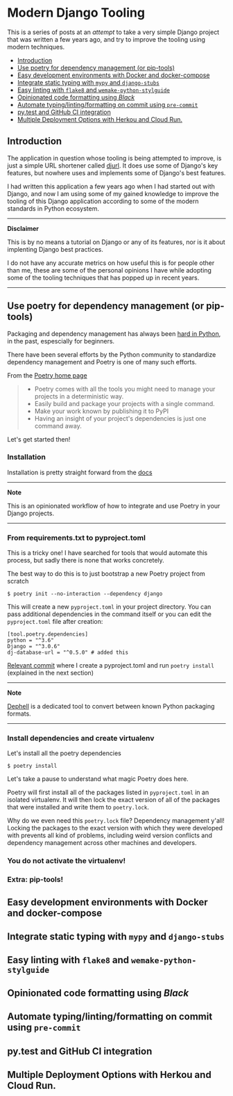 # Modern Django Tooling

This is a series of posts at an _attempt_ to take a very simple Django project
that was written a few years ago, and try to improve the tooling using modern
techniques.

<!-- TOC -->
- [Introduction](#introduction)
- [Use poetry for dependency management (or pip-tools)](#use-poetry-for-dependency-management-or-pip-tools)
- [Easy development environments with Docker and docker-compose](#easy-development-environments-with-docker-and-docker-compose)
- [Integrate static typing with `mypy` and `django-stubs`](#integrate-static-typing-with-mypy-and-django-stubs)
- [Easy linting with `flake8` and `wemake-python-stylguide`](#easy-linting-with-flake8-and-wemake-python-stylguide)
- [Opinionated code formatting using _Black_](#opinionated-code-formatting-using-_black_)
- [Automate typing/linting/formatting on commit using `pre-commit`](#automate-typinglintingformatting-on-commit-using-pre-commit)
- [py.test and GitHub CI integration](#pytest-and-github-ci-integration)
- [Multiple Deployment Options with Herkou and Cloud Run.](#multiple-deployment-options-with-herkou-and-cloud-run)
<!-- /TOC -->

## Introduction

The application in question whose tooling is being attempted to improve,
is just a simple URL shortener called [djurl](../). It does use some of Django's
key features, but nowhere uses and implements some of Django's best features.

I had written this application a few years ago when I had started out with Django,
and now I am using some of my gained knowledge to improve the tooling of this Django
application according to some of the modern standards in Python ecosystem.

----
**Disclaimer**

This is by no means a tutorial on Django or any of its features, nor is it about
implenting Django best practices.

I do not have any accurate metrics on how useful this is for people other than me,
these are some of the personal opinions I have while adopting some of the tooling techniques that has popped up in recent years.

----

## Use poetry for dependency management (or pip-tools)

Packaging and dependency management has always been
[hard in Python](https://blog.ionelmc.ro/2015/02/24/the-problem-with-packaging-in-python/),
in the past, espescially for beginners.

There have been several efforts by the Python community to standardize
dependency management and Poetry is one of many such efforts.

From the [Poetry home page](https://python-poetry.org/)

> - Poetry comes with all the tools you might need to manage your projects in a deterministic way.
> - Easily build and package your projects with a single command.
> - Make your work known by publishing it to PyPI
> - Having an insight of your project's dependencies is just one command away.

Let's get started then!

### Installation

Installation is pretty straight forward from the [docs](https://python-poetry.org/docs/#installation)

----
**Note**

This is an opinionated workflow of how to integrate and use Poetry in your Django projects.

----
### From requirements.txt to pyproject.toml

This is a tricky one! I have searched for tools that would automate this
process, but sadly there is none that works concretely.

The best way to do this is to just bootstrap a new Poetry project from scratch

```shell
$ poetry init --no-interaction --dependency django
```

This will create a new `pyproject.toml` in your project directory. You can pass additional dependencies in the command itself or you can edit the `pyproject.toml`
file after creation:

```
[tool.poetry.dependencies]
python = "^3.6"
Django = "^3.0.6"
dj-database-url = "^0.5.0" # added this
```

[Relevant
commit](https://github.com/SanketDG/djurl/commit/86d29f453a00c702b35f81b1f27207640d563fb6)
where I create a pyproject.toml and run `poetry install` (explained in the next
section)

----
**Note**

[Dephell](https://dephell.readthedocs.io/cmd-deps-convert.html) is a dedicated tool
to convert between known Python packaging formats.

----

### Install dependencies and create virtualenv

Let's install all the poetry dependencies

```shell
$ poetry install
```

Let's take a pause to understand what magic Poetry does here.

Poetry will first install all of the packages listed in `pyproject.toml` in an isolated virtualenv. It will then lock the exact version of all of the packages that were installed and write them to `poetry.lock`.

Why do we even need this `poetry.lock` file? Dependency management y'all!
Locking the packages to the exact version with which they were developed
with prevents all kind of problems, including weird version conflicts and
dependency management across other machines and developers.

### You do not activate the virtualenv!

### Extra: pip-tools!

## Easy development environments with Docker and docker-compose

## Integrate static typing with `mypy` and `django-stubs`

## Easy linting with `flake8` and `wemake-python-stylguide`

## Opinionated code formatting using _Black_

## Automate typing/linting/formatting on commit using `pre-commit`

## py.test and GitHub CI integration

## Multiple Deployment Options with Herkou and Cloud Run.
